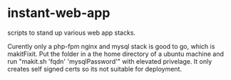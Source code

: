 # instant-web-app
scripts to stand up various web app stacks. 

Curently only a php-fpm nginx and mysql stack is good to go, which is makitFixit.
Put the folder in a the home directory of a ubuntu machine and run "makit.sh 'fqdn' 'mysqlPassword'" with elevated privelage.
It only creates self signed certs so its not suitable for deployment. 
